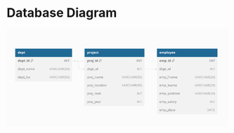 # Database Diagram

<img src="https://github.com/shxntanu/TE-Lab-Assignments/blob/db83a276c509efc56fda91a26442316ef04e6882/02/DB-Diagram.png">
